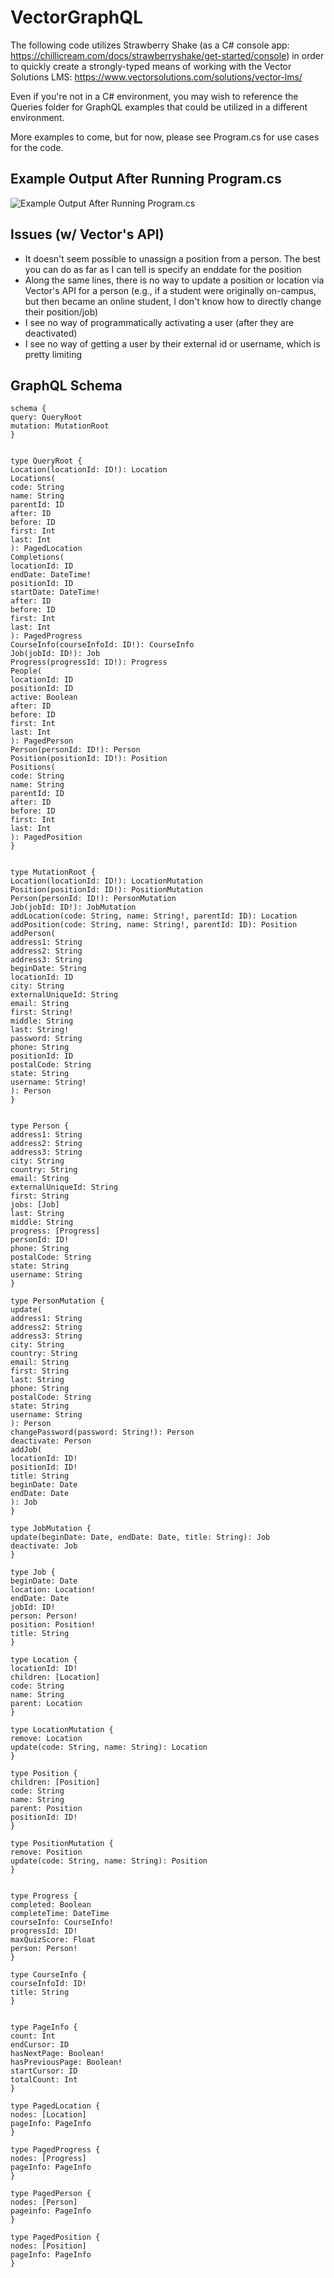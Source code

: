 # VectorGraphQL

The following code utilizes Strawberry Shake (as a C# console app:  https://chillicream.com/docs/strawberryshake/get-started/console) in order to quickly create a strongly-typed means of working with the Vector Solutions LMS: https://www.vectorsolutions.com/solutions/vector-lms/

Even if you're not in a C# environment, you may wish to reference the Queries folder for GraphQL examples that could be utilized in a different environment.

More examples to come, but for now, please see Program.cs for use cases for the code.

## Example Output After Running Program.cs

![Example Output After Running Program.cs](https://github.com/Shaun3180/VectorGraphQL/blob/master/example-output.png)

## Issues (w/ Vector's API)

 - It doesn't seem possible to unassign a position from a person.  The best you can do as far as I can tell is specify an enddate for the position
 - Along the same lines, there is no way to update a position or location via Vector's API for a person (e.g., if a student were originally on-campus, but then became an online student, I don't know how to directly change their position/job)
 - I see no way of programmatically activating a user (after they are deactivated)
 - I see no way of getting a user by their external id or username, which is pretty limiting
 

## GraphQL Schema

    schema {
    query: QueryRoot
    mutation: MutationRoot
    }
    
    
    type QueryRoot {
    Location(locationId: ID!): Location
    Locations(
    code: String
    name: String
    parentId: ID
    after: ID
    before: ID
    first: Int
    last: Int
    ): PagedLocation
    Completions(
    locationId: ID
    endDate: DateTime!
    positionId: ID
    startDate: DateTime!
    after: ID
    before: ID
    first: Int
    last: Int
    ): PagedProgress
    CourseInfo(courseInfoId: ID!): CourseInfo
    Job(jobId: ID!): Job
    Progress(progressId: ID!): Progress
    People(
    locationId: ID
    positionId: ID
    active: Boolean
    after: ID
    before: ID
    first: Int
    last: Int
    ): PagedPerson
    Person(personId: ID!): Person
    Position(positionId: ID!): Position
    Positions(
    code: String
    name: String
    parentId: ID
    after: ID
    before: ID
    first: Int
    last: Int
    ): PagedPosition
    }
    
    
    type MutationRoot {
    Location(locationId: ID!): LocationMutation
    Position(positionId: ID!): PositionMutation
    Person(personId: ID!): PersonMutation
    Job(jobId: ID!): JobMutation
    addLocation(code: String, name: String!, parentId: ID): Location
    addPosition(code: String, name: String!, parentId: ID): Position
    addPerson(
    address1: String
    address2: String
    address3: String
    beginDate: String
    locationId: ID
    city: String
    externalUniqueId: String
    email: String
    first: String!
    middle: String
    last: String!
    password: String
    phone: String
    positionId: ID
    postalCode: String
    state: String
    username: String!
    ): Person
    }
    
    
    type Person {
    address1: String
    address2: String
    address3: String
    city: String
    country: String
    email: String
    externalUniqueId: String
    first: String
    jobs: [Job]
    last: String
    middle: String
    progress: [Progress]
    personId: ID!
    phone: String
    postalCode: String
    state: String
    username: String
    }
    
    type PersonMutation {
    update(
    address1: String
    address2: String
    address3: String
    city: String
    country: String
    email: String
    first: String
    last: String
    phone: String
    postalCode: String
    state: String
    username: String
    ): Person
    changePassword(password: String!): Person
    deactivate: Person
    addJob(
    locationId: ID!
    positionId: ID!
    title: String
    beginDate: Date
    endDate: Date
    ): Job
    }
    
    type JobMutation {
    update(beginDate: Date, endDate: Date, title: String): Job
    deactivate: Job
    }
    
    type Job {
    beginDate: Date
    location: Location!
    endDate: Date
    jobId: ID!
    person: Person!
    position: Position!
    title: String
    }
    
    type Location {
    locationId: ID!
    children: [Location]
    code: String
    name: String
    parent: Location
    }
    
    type LocationMutation {
    remove: Location
    update(code: String, name: String): Location
    }
    
    type Position {
    children: [Position]
    code: String
    name: String
    parent: Position
    positionId: ID!
    }
    
    type PositionMutation {
    remove: Position
    update(code: String, name: String): Position
    }
    
    
    type Progress {
    completed: Boolean
    completeTime: DateTime
    courseInfo: CourseInfo!
    progressId: ID!
    maxQuizScore: Float
    person: Person!
    }
    
    type CourseInfo {
    courseInfoId: ID!
    title: String
    }
    
    
    type PageInfo {
    count: Int
    endCursor: ID
    hasNextPage: Boolean!
    hasPreviousPage: Boolean!
    startCursor: ID
    totalCount: Int
    }
    
    type PagedLocation {
    nodes: [Location]
    pageInfo: PageInfo
    }
    
    type PagedProgress {
    nodes: [Progress]
    pageInfo: PageInfo
    }
    
    type PagedPerson {
    nodes: [Person]
    pageinfo: PageInfo
    }
    
    type PagedPosition {
    nodes: [Position]
    pageInfo: PageInfo
    }
